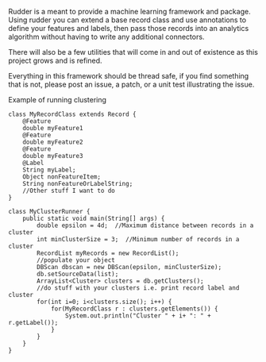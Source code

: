 Rudder is a meant to provide a machine learning framework and 
package.  Using rudder you can extend a base record class and
use annotations to define your features and labels, then pass
those records into an analytics algorithm without having to 
write any additional connectors.


There will also be a few utilities that will come in and out of 
existence as this project grows and is refined.

Everything in this framework should be thread safe, if you find something
that is not, please post an issue, a patch, or a unit test illustrating
the issue.

Example of running clustering


	class MyRecordClass extends Record {
		@Feature
		double myFeature1
		@Feature
		double myFeature2
		@Feature
		double myFeature3
		@Label
		String myLabel;	
		Object nonFeatureItem;
		String nonFeatureOrLabelString;
		//Other stuff I want to do
	}

	class MyClusterRunner {
		public static void main(String[] args) {
			double epsilon = 4d;  //Maximum distance between records in a cluster
			int minClusterSize = 3;  //Minimum number of records in a cluster
			RecordList myRecords = new RecordList();
			//populate your object	
			DBScan dbscan = new DBScan(epsilon, minClusterSize);
			db.setSourceData(list);
			ArrayList<Cluster> clusters = db.getClusters();	
			//do stuff with your clusters i.e. print record label and cluster
			for(int i=0; i<clusters.size(); i++) {
				for(MyRecordClass r : clusters.getElements()) {
					System.out.println("Cluster " + i+ ": " + r.getLabel());
				}
			}
		}
	}
